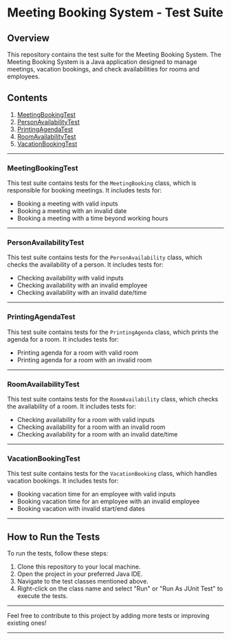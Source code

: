 # Meeting Booking System - Test Suite

## Overview
This repository contains the test suite for the Meeting Booking System. The Meeting Booking System is a Java application designed to manage meetings, vacation bookings, and check availabilities for rooms and employees.

## Contents
1. [MeetingBookingTest](#meetingbookingtest)
2. [PersonAvailabilityTest](#personavailabilitytest)
3. [PrintingAgendaTest](#printingagendatest)
4. [RoomAvailabilityTest](#roomavailabilitytest)
5. [VacationBookingTest](#vacationbookingtest)

---

### MeetingBookingTest

This test suite contains tests for the `MeetingBooking` class, which is responsible for booking meetings. It includes tests for:
- Booking a meeting with valid inputs
- Booking a meeting with an invalid date
- Booking a meeting with a time beyond working hours

---

### PersonAvailabilityTest

This test suite contains tests for the `PersonAvailability` class, which checks the availability of a person. It includes tests for:
- Checking availability with valid inputs
- Checking availability with an invalid employee
- Checking availability with an invalid date/time

---

### PrintingAgendaTest

This test suite contains tests for the `PrintingAgenda` class, which prints the agenda for a room. It includes tests for:
- Printing agenda for a room with valid room
- Printing agenda for a room with an invalid room

---

### RoomAvailabilityTest

This test suite contains tests for the `RoomAvailability` class, which checks the availability of a room. It includes tests for:
- Checking availability for a room with valid inputs
- Checking availability for a room with an invalid room
- Checking availability for a room with an invalid date/time

---

### VacationBookingTest

This test suite contains tests for the `VacationBooking` class, which handles vacation bookings. It includes tests for:
- Booking vacation time for an employee with valid inputs
- Booking vacation time for an employee with an invalid employee
- Booking vacation with invalid start/end dates

---

## How to Run the Tests

To run the tests, follow these steps:

1. Clone this repository to your local machine.
2. Open the project in your preferred Java IDE.
3. Navigate to the test classes mentioned above.
4. Right-click on the class name and select "Run" or "Run As JUnit Test" to execute the tests.

---

Feel free to contribute to this project by adding more tests or improving existing ones!

---


